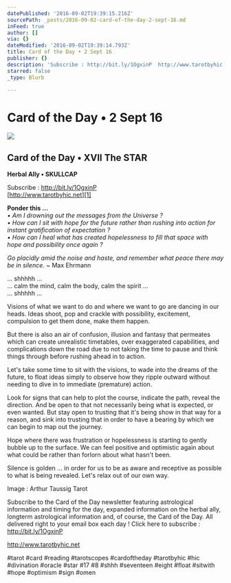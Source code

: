 ```yaml
---
datePublished: '2016-09-02T19:39:15.216Z'
sourcePath: _posts/2016-09-02-card-of-the-day-2-sept-16.md
inFeed: true
author: []
via: {}
dateModified: '2016-09-02T19:39:14.793Z'
title: Card of the Day • 2 Sept 16
publisher: {}
description: 'Subscribe : http://bit.ly/1OgxinP  http://www.tarotbyhic.net'
starred: false
_type: Blurb

---
```

# Card of the Day • 2 Sept 16
![](https://the-grid-user-content.s3-us-west-2.amazonaws.com/be9b9c97-4419-46b2-93cb-b684d9194b51.jpg)

## **Card of the Day • XVII The STAR**  
**Herbal Ally • SKULLCAP**

Subscribe : [http://bit.ly/1OgxinP ][0]  
[http://www.tarotbyhic.net][1]

**Ponder this ...**  
_• Am I drowning out the messages from the Universe ?_  
_• How can I sit with hope for the future rather than rushing into action for instant gratification of expectation ?_  
_• How can I heal what has created hopelessness to fill that space with hope and possibility once again ?_

_Go placidly amid the noise and haste, and remember what peace there may be in silence._ ~ Max Ehrmann

... shhhhh ...  
... calm the mind, calm the body, calm the spirit ...  
... shhhhh ...

Visions of what we want to do and where we want to go are dancing in our heads. Ideas shoot, pop and crackle with possibility, excitement, compulsion to get them done, make them happen.

But there is also an air of confusion, illusion and fantasy that permeates which can create unrealistic timetables, over exaggerated capabilities, and complications down the road due to not taking the time to pause and think things through before rushing ahead in to action.

Let's take some time to sit with the visions, to wade into the dreams of the future, to float ideas simply to observe how they ripple outward without needing to dive in to immediate (premature) action.

Look for signs that can help to plot the course, indicate the path, reveal the direction. And be open to that not necessarily being what is expected, or even wanted. But stay open to trusting that it's being show in that way for a reason, and sink into trusting that in order to have a bearing by which we can begin to map out the journey.

Hope where there was frustration or hopelessness is starting to gently bubble up to the surface. We can feel positive and optimistic again about what could be rather than forlorn about what hasn't been.

Silence is golden ... in order for us to be as aware and receptive as possible to what is being revealed. Let's relax out of our own way.

Image : Arthur Taussig Tarot

Subscribe to the Card of the Day newsletter featuring astrological information and timing for the day, expanded information on the herbal ally, longterm astrological information and, of course, the Card of the Day. All delivered right to your email box each day ! Click here to subscribe : http://bit.ly/1OgxinP

http://www.tarotbyhic.net

\#tarot \#card \#reading \#tarotscopes \#cardoftheday \#tarotbyhic \#hic \#divination \#oracle \#star \#17 \#8 \#shhh \#seventeen \#eight \#float \#sitwith \#hope \#optimism \#sign \#omen

[0]: http://bit.ly/1OgxinP
[1]: http://www.tarotbyhic.net/